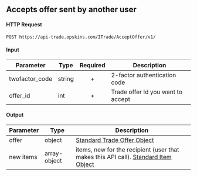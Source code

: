 ## Accepts offer sent by another user

#### HTTP Request

`POST https://api-trade.opskins.com/ITrade/AcceptOffer/v1/`

#### Input

Parameter | Type | Required   | Description
--------- | -----| :--------: | -----------
twofactor_code | string | + | 2-factor authentication code
offer_id | int | + | Trade offer Id you want to accept

    
#### Output

Parameter | Type | Description
--------- | -----| -------- 
offer     | object    | [Standard Trade Offer Object](ITrade.md#standard-trade-offer-object)
new items | array-object | items, new for the recipient (user that makes this API call). [Standard Item Object](IItem.md#standard-item-object)